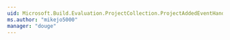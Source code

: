 ```yaml
---
uid: Microsoft.Build.Evaluation.ProjectCollection.ProjectAddedEventHandler
ms.author: "mikejo5000"
manager: "douge"
---
```

